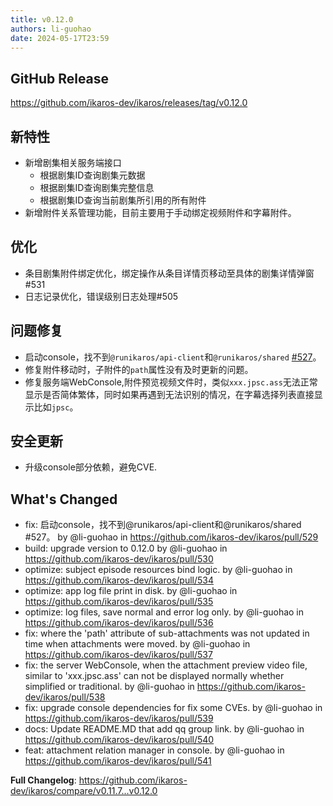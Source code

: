 ```yaml
---
title: v0.12.0
authors: li-guohao
date: 2024-05-17T23:59
---
```

## GitHub Release

<https://github.com/ikaros-dev/ikaros/releases/tag/v0.12.0>

## 新特性

- 新增剧集相关服务端接口
  - 根据剧集ID查询剧集元数据
  - 根据剧集ID查询剧集完整信息
  - 根据剧集ID查询当前剧集所引用的所有附件
- 新增附件关系管理功能，目前主要用于手动绑定视频附件和字幕附件。

## 优化

- 条目剧集附件绑定优化，绑定操作从条目详情页移动至具体的剧集详情弹窗 #531
- 日志记录优化，错误级别日志处理#505

## 问题修复

- 启动console，找不到`@runikaros/api-client`和`@runikaros/shared`
  [#527](https://github.com/ikaros-dev/ikaros/issues/527)。
- 修复附件移动时，子附件的`path`属性没有及时更新的问题。
- 修复服务端WebConsole,附件预览视频文件时，类似`xxx.jpsc.ass`无法正常显示是否简体繁体，同时如果再遇到无法识别的情况，在字幕选择列表直接显示比如`jpsc`。

## 安全更新

- 升级console部分依赖，避免CVE.

## What's Changed
* fix: 启动console，找不到@runikaros/api-client和@runikaros/shared #527。 by @li-guohao in https://github.com/ikaros-dev/ikaros/pull/529
* build: upgrade version to 0.12.0 by @li-guohao in https://github.com/ikaros-dev/ikaros/pull/530
* optimize:  subject episode resources bind logic. by @li-guohao in https://github.com/ikaros-dev/ikaros/pull/534
* optimize: app log file print in disk. by @li-guohao in https://github.com/ikaros-dev/ikaros/pull/535
* optimize: log files, save normal and error log only. by @li-guohao in https://github.com/ikaros-dev/ikaros/pull/536
* fix: where the 'path' attribute of sub-attachments was not updated in time when attachments were moved. by @li-guohao in https://github.com/ikaros-dev/ikaros/pull/537
* fix: the server WebConsole, when the attachment preview video file, similar to 'xxx.jpsc.ass' can not be displayed normally whether simplified or traditional.  by @li-guohao in https://github.com/ikaros-dev/ikaros/pull/538
* fix: upgrade console dependencies for fix some CVEs. by @li-guohao in https://github.com/ikaros-dev/ikaros/pull/539
* docs: Update README.MD that add qq group link. by @li-guohao in https://github.com/ikaros-dev/ikaros/pull/540
* feat: attachment relation manager in console. by @li-guohao in https://github.com/ikaros-dev/ikaros/pull/541


**Full Changelog**: https://github.com/ikaros-dev/ikaros/compare/v0.11.7...v0.12.0